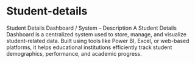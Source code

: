 # Student-details
Student Details Dashboard / System – Description A Student Details Dashboard is a centralized system used to store, manage, and visualize student-related data. Built using tools like Power BI, Excel, or web-based platforms, it helps educational institutions efficiently track student demographics, performance, and academic progress.
